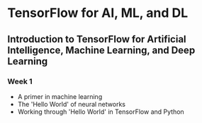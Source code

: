 # TensorFlow for AI, ML, and DL

## Introduction to TensorFlow for Artificial Intelligence, Machine Learning, and Deep Learning

### Week 1
  - A primer in machine learning
  - The 'Hello World' of neural networks
  - Working through 'Hello World' in TensorFlow and Python
  
